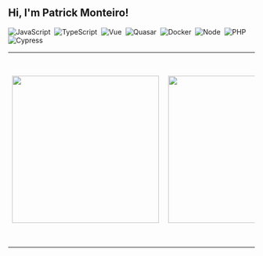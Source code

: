 
##  Hi, I'm Patrick Monteiro!

![JavaScript](https://img.shields.io/badge/-JavaScript-FEAE32?style=flat&logoColor=fff&logo=javascript)&nbsp;
![TypeScript](https://img.shields.io/badge/-TypeScript-007ACC?style=flat&logoColor=fff&logo=typescript)&nbsp;
![Vue](https://img.shields.io/badge/-Vue.js-41BA82?style=flat&logoColor=fff&logo=vue.js)&nbsp;
![Quasar](https://img.shields.io/badge/-Quasar-1976D1?style=flat&logoColor=fff&logo=quasar)&nbsp;
![Docker](https://img.shields.io/badge/-Docker-099cec?style=flat&logoColor=fff&logo=docker)&nbsp;
![Node](https://img.shields.io/badge/-Node.js-5B9856?style=flat&logoColor=fff&logo=node.js)&nbsp;
![PHP](https://img.shields.io/badge/-PHP-369?style=flat&logoColor=fff&logo=php)&nbsp;
![Cypress](https://img.shields.io/badge/-Cypress-111111?style=flat&logoColor=fff&logo=cypress)&nbsp;

<center>
  <table>
    <tr>
        <td><img width="300px" align="left" src="https://github-readme-stats.vercel.app/api?username=patrickmonteiro&theme=dracula"/></td>
        <td><img width="300px" align="left" src="https://github-readme-stats.vercel.app/api/top-langs/?username=patrickmonteiro&layout=compact&theme=dracula" /></td>
        <td><img width="390px" align="left" src="https://github-readme-stats.vercel.app/api/wakatime?username=@patrickmonteiro&theme=dracula&layout=compact"/></td>
    </tr>   
  </table>
</center>  

